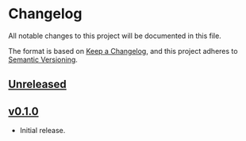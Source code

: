 # Changelog
All notable changes to this project will be documented in this file.

The format is based on [Keep a Changelog](https://keepachangelog.com/en/1.0.0/),
and this project adheres to [Semantic Versioning](https://semver.org/spec/v2.0.0.html).

## [Unreleased](https://github.com/eidoo/hybrid-exchange-sdk/compare/v0.1.0...HEAD)

## [v0.1.0](https://github.com/eidoo/hybrid-exchange-sdk/compare/5136536...v0.1.0)

- Initial release.